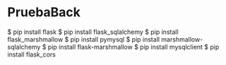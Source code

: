 # PruebaBack

$ pip install flask
$ pip install flask_sqlalchemy
$ pip install flask_marshmallow
$ pip install pymysql
$ pip install marshmallow-sqlalchemy
$ pip install flask-marshmallow 
$ pip install mysqlclient 
$ pip install flask_cors 
